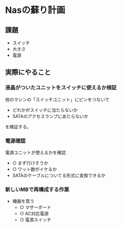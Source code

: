 # Nasの蘇り計画

## 課題

+ スイッチ
+ 大きさ
+ 電源

## 実際にやること

### 液晶がついたユニットをスイッチに使えるか検証

他のマシンの「スイッチユニット」にピンをつないで

+ どれかがスイッチに当たらないか
+ SATAのアクセスランプにあたらないか

を検証する。

### 電源確認

電源ユニットが使えるかを確認

+ ○ まず行けそうか
+ ○ ワット数がイケるか
+ SATAのケーブルについてる形式に変換できるか

### 新しいMBで再構成する作業

+ 機器を買う
  + ○ マザーボード
  + ○ AC対応電源
  + ○ 電源スイッチ
